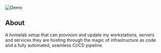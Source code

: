 ![Demo](homelab-physical-topology-diagram.svg)

## About

A homelab setup that can provision and update my workstations, servers and
services they are hosting through the magic of infrastructure as code and a
fully automated, seamless CI/CD pipeline.
